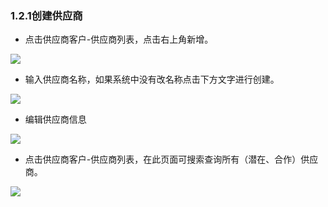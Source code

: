 ### 1.2.1创建供应商

* 点击供应商客户-供应商列表，点击右上角新增。

![](https://images-cdn.shimo.im/C6nOZh8Ja7E1Ilbw/image.png!thumbnail)

* 输入供应商名称，如果系统中没有改名称点击下方文字进行创建。

![](https://images-cdn.shimo.im/G4bjrtTxxoUFGlz4/image.png!thumbnail)

* 编辑供应商信息

![](https://images-cdn.shimo.im/sX3mEeSplosU1s78/image.png!thumbnail)

* 点击供应商客户-供应商列表，在此页面可搜索查询所有（潜在、合作）供应商。

![](https://images-cdn.shimo.im/C2AP2W1WKyU4QDmO/image.png!thumbnail)

